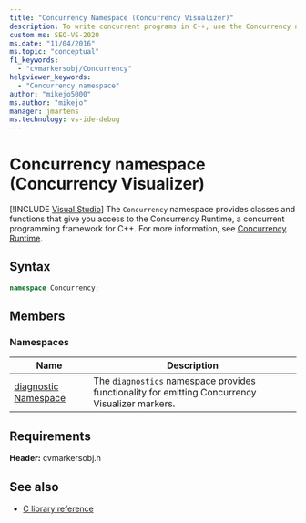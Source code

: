 ```yaml
---
title: "Concurrency Namespace (Concurrency Visualizer)"
description: To write concurrent programs in C++, use the Concurrency namespace, which provides access to the Concurrency Runtime, a concurrency framework for C++.
custom.ms: SEO-VS-2020
ms.date: "11/04/2016"
ms.topic: "conceptual"
f1_keywords:
  - "cvmarkersobj/Concurrency"
helpviewer_keywords:
  - "Concurrency namespace"
author: "mikejo5000"
ms.author: "mikejo"
manager: jmartens
ms.technology: vs-ide-debug
---
```

# Concurrency namespace (Concurrency Visualizer)

 [!INCLUDE [Visual Studio](~/includes/applies-to-version/vs-windows-only.md)]
The `Concurrency` namespace provides classes and functions that give you access to the Concurrency Runtime, a concurrent programming framework for C++. For more information, see [Concurrency Runtime](/cpp/parallel/concrt/concurrency-runtime).

## Syntax

```cpp
namespace Concurrency;
```

## Members

### Namespaces

|Name|Description|
|----------|-----------------|
|[diagnostic Namespace](../profiling/diagnostic-namespace.md)|The `diagnostics` namespace provides functionality for emitting Concurrency Visualizer markers.|

## Requirements
 **Header:** cvmarkersobj.h

## See also
- [C library reference](../profiling/c-library-reference.md)